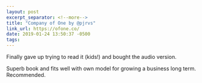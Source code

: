 ```yaml
---
layout: post
excerpt_separator: <!--more-->
title: "Company of One by @pjrvs"
link_url: https://ofone.co/
date: 2019-01-24 13:50:37 -0500
tags:
---
```


Finally gave up trying to read it (kids!) and bought the audio version. 

Superb book and fits well with own model for growing a business long term. Recommended.
